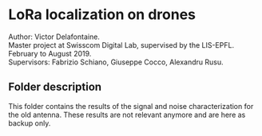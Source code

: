 # LoRa localization on drones

Author: Victor Delafontaine.  
Master project at Swisscom Digital Lab, supervised by the LIS-EPFL.  
February to August 2019.  
Supervisors: Fabrizio Schiano, Giuseppe Cocco, Alexandru Rusu.  


## Folder description

This folder contains the results of the signal and noise characterization for the old antenna. These results are not relevant anymore and are here as backup only.